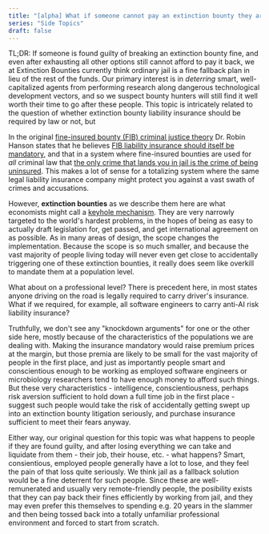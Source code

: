 ```yaml
---
title: "[alpha] What if someone cannot pay an extinction bounty they are guilty for?"
series: "Side Topics"
draft: false
---
```


TL;DR: If someone is found guilty of breaking an extinction bounty fine,
and even after exhausting all other options still cannot afford to pay it back,
we at Extinction Bounties currently think ordinary jail 
is a fine fallback plan in lieu of the rest of the funds. Our primary interest
is in *deterring* smart, well-capitalized agents from performing research along
dangerous technological development vectors, and so we suspect bounty hunters
will still find it well worth their time to go after these people.
This topic is intricately related to the question of whether extinction bounty
liability insurance should be required by law or not, but 

In the original
[fine-insured bounty (FIB) criminal justice theory](https://www.overcomingbias.com/p/privately-enforced-punished-crimehtml)
Dr. Robin Hanson states that he believes
[FIB liability insurance should itself be mandatory](https://www.overcomingbias.com/p/requirelegalliabilityinsurancehtml),
and that in a system where fine-insured bounties are used for *all* criminal law
that
[the only crime that lands you in jail is the crime of being uninsured](https://www.overcomingbias.com/p/bounty-hunter-blackmailhtml).
This makes a lot of sense for a totalizing system where the same legal liability
insurance company might protect you against a vast swath of crimes and
accusations.

However, **extinction bounties** as we describe them here are what economists
might call a
[keyhole mechanism](https://www.econlib.org/archives/2005/11/keyhole_surgery.html).
They are very narrowly targeted to the world's hardest problems,
 in the hopes of being as easy to actually draft
legislation for, get passed, and get international agreement on as possible.
As in many areas of design, the scope changes the implementation.
Because the scope is so much smaller, and because the vast majority of people
living today will never even get close to accidentally triggering one of these
extinction bounties, it really does seem like overkill to mandate them at a 
population level.

What about on a professional level? There is precedent here, in most states 
anyone driving on the road is legally required to carry driver's insurance.
What if we required, for example, all software engineers to carry anti-AI risk
liability insurance?

Truthfully, we don't see any "knockdown arguments" for one or the other side
here, mostly because of the characteristics of the populations we are dealing
with. Making the insurance mandatory would raise premium prices at the margin,
but those premia are likely to be small for the vast majority of people in the
first place, and just as importantly people smart and conscientious enough to
be working as employed software engineers or microbiology researchers tend to
have enough money to afford such things. But these very characteristics -
intelligence, conscientiousness, perhaps risk aversion sufficient to hold down
a full time job in the first place - suggest such people would take the risk
of accidentally getting swept up into an extinction bounty litigation seriously,
and purchase insurance sufficient to meet their fears anyway.

Either way, our original question for this topic was what happens to people if
they are found guilty, and after losing everything we can take and liquidate
from them - their job, their house, etc. - what happens? Smart, consientious,
employed people generally have a lot to lose, and they feel the pain of that
loss quite seriously. We think jail as a fallback solution would be a fine
deterrent for such people. Since these are well-remunerated and usually very
remote-friendly people, the posibility exists that they can pay back their
fines efficiently by working from jail, and they may even prefer this
themselves to spending e.g. 20 years in the slammer and then being tossed back
into a totally unfamiliar professional environment and forced to start from
scratch.
